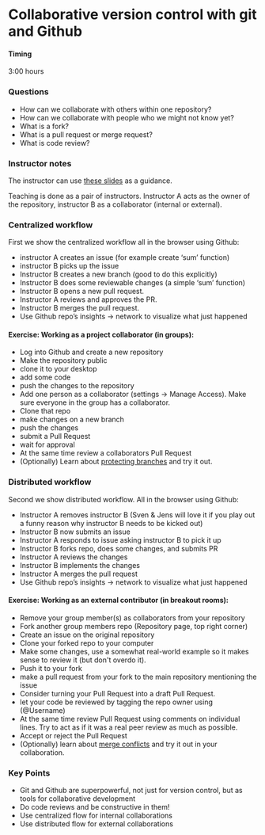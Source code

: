 # Collaborative version control with git and Github
#### Timing
3:00 hours

### Questions
* How can we collaborate with others within one repository?
* How can we collaborate with people who we might not know yet?
* What is a fork?
* What is a pull request or merge request?
* What is code review?

### Instructor notes
The instructor can use [these slides](../files/03-collaborative-version-control-coderefinery.pptx) as a guidance.

Teaching is done as a pair of instructors. 
Instructor A acts as the owner of the repository, instructor B as a collaborator (internal or external).

### Centralized workflow
First we show the centralized workflow all in the browser using Github: 

* instructor A creates an issue (for example create ‘sum’ function)
* instructor B picks up the issue  
* Instructor B creates a new branch (good to do this explicitly) 
* Instructor B does some reviewable changes (a simple ‘sum’ function) 
* Instructor B opens a new pull request. 
* Instructor A reviews and approves the PR. 
* Instructor B merges the pull request. 
* Use Github repo’s insights -> network to visualize what just happened 

#### Exercise: Working as a project collaborator (in groups):
- Log into Github and create a new repository
- Make the repository public
- clone it to your desktop
- add some code
- push the changes to the repository
- Add one person as a collaborator (settings -> Manage Access). Make sure everyone in the group has a collaborator.
- Clone that repo
- make changes on a new branch
- push the changes
- submit a Pull Request
- wait for approval
- At the same time review a collaborators Pull Request
- (Optionally) Learn about [protecting branches](https://docs.github.com/en/github/administering-a-repository/about-protected-branches) and try it out. 

### Distributed workflow
Second we show distributed workflow. All in the browser using Github:
* Instructor A removes instructor B (Sven & Jens will love it if you play out a funny reason why instructor B needs to be kicked out)
* Instructor B now submits an issue
* Instructor A responds to issue asking instructor B to pick it up
* Instructor B forks repo, does some changes, and submits PR
* Instructor A reviews the changes
* Instructor B implements the changes
* Instructor A merges the pull request
* Use Github repo’s insights -> network to visualize what just happened 

#### Exercise: Working as an external contributor (in breakout rooms):
- Remove your group member(s) as collaborators from your repository
- Fork another group members repo (Repository page, top right corner)
- Create an issue on the original repository
- Clone your forked repo to your computer
- Make some changes, use a somewhat real-world example so it makes sense to review it (but don't overdo it).
- Push it to your fork
- make a pull request from your fork to the main repository mentioning the issue
- Consider turning your Pull Request into a draft Pull Request.
- let your code be reviewed by tagging the repo owner using (@Username)
- At the same time review Pull Request using comments on individual lines. Try to act as if it was a real peer review as much as possible.
- Accept or reject the Pull Request
- (Optionally) learn about [merge conflicts](https://www.atlassian.com/git/tutorials/using-branches/merge-conflicts) and try it out in your collaboration. 

### Key Points
* Git and Github are superpowerful, not just for version control, but as tools for collaborative development
* Do code reviews and be constructive in them!
* Use centralized flow for internal collaborations
* Use distributed flow for external collaborations
